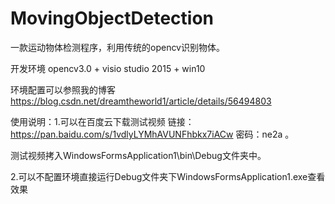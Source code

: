 # MovingObjectDetection
一款运动物体检测程序，利用传统的opencv识别物体。


开发环境 opencv3.0 + visio studio 2015 + win10

环境配置可以参照我的博客 https://blog.csdn.net/dreamtheworld1/article/details/56494803

使用说明：1.可以在百度云下载测试视频 链接：https://pan.baidu.com/s/1vdlyLYMhAVUNFhbkx7iACw 密码：ne2a 。

测试视频拷入WindowsFormsApplication1\bin\Debug文件夹中。

2.可以不配置环境直接运行Debug文件夹下WindowsFormsApplication1.exe查看效果
